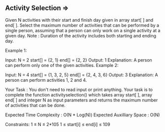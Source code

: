 Activity Selection =>
------------------



Given N activities with their start and finish day given in array start[ ] and end[ ]. Select the maximum number of activities that can be performed by a single person, assuming that a person can only work on a single activity at a given day.
Note : Duration of the activity includes both starting and ending day.


Example 1:

Input:
N = 2
start[] = {2, 1}
end[] = {2, 2}
Output: 
1
Explanation:
A person can perform only one of the
given activities.
Example 2:

Input:
N = 4
start[] = {1, 3, 2, 5}
end[] = {2, 4, 3, 6}
Output: 
3
Explanation:
A person can perform activities 1, 2
and 4.

Your Task :
You don't need to read input or print anything. Your task is to complete the function activityselection() which takes array start[ ], array end[ ] and integer N as input parameters and returns the maximum number of activities that can be done.


Expected Time Complexity : O(N * Log(N))
Expected Auxilliary Space : O(N)

Constraints:
1 ≤ N ≤ 2*105
1 ≤ start[i] ≤ end[i] ≤ 109

